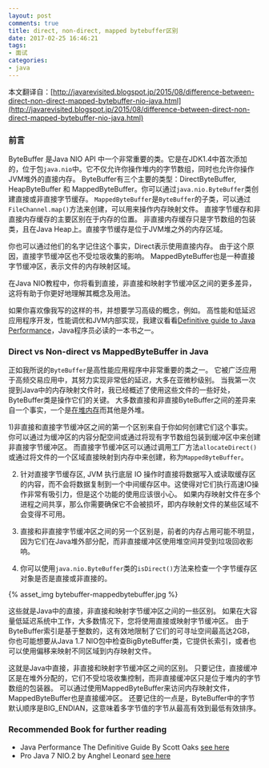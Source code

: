 ```yaml
---
layout: post
comments: true
title: direct, non-direct, mapped bytebuffer区别
date: 2017-02-25 16:46:21
tags:
- 面试
categories:
- java
---
```


本文翻译自：[http://javarevisited.blogspot.jp/2015/08/difference-between-direct-non-direct-mapped-bytebuffer-nio-java.html](http://javarevisited.blogspot.jp/2015/08/difference-between-direct-non-direct-mapped-bytebuffer-nio-java.html)

### 前言

ByteBuffer 是Java NIO API 中一个非常重要的类。它是在JDK1.4中首次添加的，位于包`java.nio`中。它不仅允许你操作堆内的字节数组，同时也允许你操作JVM堆外的直接内存。 ByteBuffer有三个主要的类型：DirectByteBuffer,  HeapByteBuffer 和 MappedByteBuffer。你可以通过`java.nio.ByteBuffer`类创建直接或非直接字节缓存。 `MappedByteBuffer`是`ByteBuffer`的子类，可以通过`FileChannel.map()`方法来创建，可以用来操作内存映射文件。 直接字节缓存和非直接内存缓存的主要区别在于内存的位置。 非直接内存缓存只是字节数组的包装类，且在Java Heap上。直接字节缓存是位于JVM堆之外的内存区域。

<!-- more -->

你也可以通过他们的名字记住这个事实，Direct表示使用直接内存。 由于这个原因，直接字节缓冲区也不受垃圾收集的影响。 MappedByteBuffer也是一种直接字节缓冲区，表示文件的内存映射区域。

在Java NIO教程中，你将看到直接，非直接和映射字节缓冲区之间的更多差异，这将有助于你更好地理解其概念及用法。

如果你喜欢像我写的这样的书，并想要学习高级的概念，例如。 高性能和低延迟应用程序开发，性能调优和JVM内部实现，我建议看看[Definitive guide to Java Performance](http://www.amazon.com/Java-Performance-The-Definitive-Guide/dp/1449358454?tag=javamysqlanta-20)，Java程序员必读的一本书之一。

### Direct vs Non-direct vs MappedByteBuffer in Java

正如我所说的`ByteBuffer`是高性能应用程序中非常重要的类之一。 它被广泛应用于高频交易应用中，其努力实现非常低的延迟，大多在亚微秒级别。 当我第一次提到Java中的内存映射文件时，我已经概述了使用这些文件的一些好处，ByteBuffer类是操作它们的关键。 大多数直接和非直接ByteBuffer之间的差异来自一个事实，一个是[在堆内存](http://javarevisited.blogspot.com/2013/01/difference-between-stack-and-heap-java.html)而其他是外堆。

1)非直接和直接字节缓冲区之间的第一个区别来自于你如何创建它们这个事实。 你可以通过为缓冲区的内容分配空间或通过将现有字节数组包装到缓冲区中来创建非直接字节缓冲区。 而直接字节缓冲区可以通过调用工厂方法`allocateDirect()`或通过将文件的一个区域直接映射到内存中来创建，称为`MappedByteBuffer`。

2) 针对直接字节缓存区, JVM 执行底层 IO 操作时直接将数据写入或读取缓存区的内容，而不会将数据复制到一个中间缓存区中。这使得对它们执行高速IO操作非常有吸引力，但是这个功能的使用应该很小心。 如果内存映射文件在多个进程之间共享，那么你需要确保它不会被损坏，即内存映射文件的某些区域不会变得不可用。

3) 直接和非直接字节缓冲区之间的另一个区别是，前者的内存占用可能不明显，因为它们在Java堆外部分配，而非直接缓冲区使用堆空间并受到垃圾回收影响。

4) 你可以使用`java.nio.ByteBuffer`类的`isDirect()`方法来检查一个字节缓存区对象是否是直接或非直接的。

{% asset_img bytebuffer-mappedbytebuffer.jpg %}

这些就是Java中的直接，非直接和映射字节缓冲区之间的一些区别。 如果在大容量低延迟系统中工作，大多数情况下，您将使用直接或映射字节缓冲区。 由于ByteBuffer索引是基于整数的，这有效地限制了它们的可寻址空间最高达2GB，你也可能想要从Java 1.7 NIO包中检查BigByteBuffer类，它提供长索引，或者也可以使用偏移来映射不同区域到内存映射文件。

这就是Java中直接，非直接和映射字节缓冲区之间的区别。 只要记住，直接缓冲区是在堆外分配的，它们不受垃圾收集控制，而非直接缓冲区只是位于堆内的字节数组的包装器。 可以通过使用MappedByteBuffer来访问内存映射文件，MappedByteBuffer也是直接缓冲区。 还要记住的一点是，ByteBuffer中的字节默认顺序是BIG_ENDIAN，这意味着多字节值的字节从最高有效到最低有效排序。

### Recommended Book for further reading

- Java Performance The Definitive Guide By Scott Oaks [see here](http://www.amazon.com/Java-Performance-The-Definitive-Guide/dp/1449358454?tag=javamysqlanta-20)
- Pro Java 7 NIO.2 by Anghel Leonard [see here](http://www.amazon.com/Pro-Java-NIO-2-Experts-Voice/dp/1430240113?tag=javamysqlanta-20)



